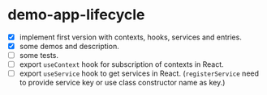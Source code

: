 # demo-app-lifecycle

- [x] implement first version with contexts, hooks, services and entries.
- [x] some demos and description.
- [ ] some tests.
- [ ] export `useContext` hook for subscription of contexts in React.
- [ ] export `useService` hook to get services in React. (`registerService` need to provide service key or use class constructor name as key.)
